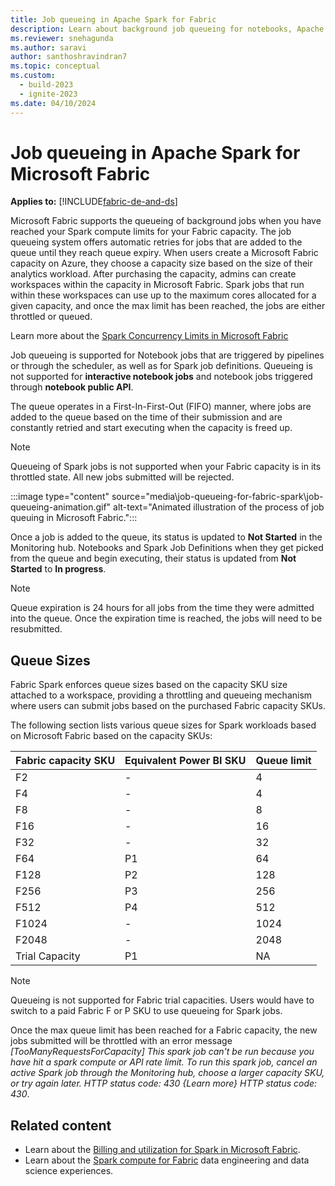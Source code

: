 ```yaml
---
title: Job queueing in Apache Spark for Fabric
description: Learn about background job queueing for notebooks, Apache Spark job definitions, and lakehouse jobs in Fabric.
ms.reviewer: snehagunda
ms.author: saravi
author: santhoshravindran7
ms.topic: conceptual
ms.custom:
  - build-2023
  - ignite-2023
ms.date: 04/10/2024
---
```

# Job queueing in Apache Spark for Microsoft Fabric

**Applies to:** [!INCLUDE[fabric-de-and-ds](includes/fabric-de-ds.md)]

Microsoft Fabric supports the queueing of background jobs when you have reached your Spark compute limits for your Fabric capacity. The job queueing system offers automatic retries for jobs that are added to the queue until they reach queue expiry. When users create a Microsoft Fabric capacity on Azure, they choose a capacity size based on the size of their analytics workload. 
After purchasing the capacity, admins can create workspaces within the capacity in Microsoft Fabric. Spark jobs that run within these workspaces can use up to the maximum cores allocated for a given capacity, and once the max limit has been reached, the jobs are either throttled or queued.

Learn more about the [Spark Concurrency Limits in Microsoft Fabric](spark-job-concurrency-and-queueing.md)

Job queueing is supported for Notebook jobs that are triggered by pipelines or through the scheduler, as well as for Spark job definitions. Queueing is not supported for **interactive notebook jobs** and notebook jobs triggered through **notebook public API**.

The queue operates in a First-In-First-Out (FIFO) manner, where jobs are added to the queue based on the time of their submission and are constantly retried and start executing when the capacity is freed up. 

> [!NOTE]
> Queueing of Spark jobs is not supported when your Fabric capacity is in its throttled state. All new jobs submitted will be rejected.

:::image type="content" source="media\job-queueing-for-fabric-spark\job-queueing-animation.gif" alt-text="Animated illustration of the process of job queuing in Microsoft Fabric.":::

Once a job is added to the queue, its status is updated to **Not Started** in the Monitoring hub. Notebooks and Spark Job Definitions when they get picked from the queue and begin executing, their status is updated from **Not Started** to **In progress**.

> [!NOTE]
> Queue expiration is 24 hours for all jobs from the time they were admitted into the queue. Once the expiration time is reached, the jobs will need to be resubmitted.


## Queue Sizes

Fabric Spark enforces queue sizes based on the capacity SKU size attached to a workspace, providing a throttling and queueing mechanism where users can submit jobs based on the purchased Fabric capacity SKUs.

The following section lists various queue sizes for Spark workloads based on Microsoft Fabric based on the capacity SKUs:

| Fabric capacity SKU | Equivalent Power BI SKU | Queue limit |
| ------------------- | ----------------------- | ----------- |
| F2                  | -                       | 4           |
| F4                  | -                       | 4           |
| F8                  | -                       | 8           |
| F16                 | -                       | 16          |
| F32                 | -                       | 32          |
| F64                 | P1                      | 64          |
| F128                | P2                      | 128         |
| F256                | P3                      | 256         |
| F512                | P4                      | 512         |
| F1024               | -                       | 1024        |
| F2048               | -                       | 2048        |
| Trial Capacity      | P1                      | NA          |


> [!NOTE]
> Queueing is not supported for Fabric trial capacities. Users would have to switch to a paid Fabric F or P SKU to use queueing for Spark jobs.

Once the max queue limit has been reached for a Fabric capacity, the new jobs submitted will be throttled with an error message _[TooManyRequestsForCapacity] This spark job can't be run because you have hit a spark compute or API rate limit. To run this spark job, cancel an active Spark job through the Monitoring hub, choose a larger capacity SKU, or try again later. HTTP status code: 430 {Learn more} HTTP status code: 430_.

## Related content

- Learn about the [Billing and utilization for Spark in Microsoft Fabric](billing-capacity-management-for-spark.md).
- Learn about the [Spark compute for Fabric](spark-compute.md) data engineering and data science experiences.
